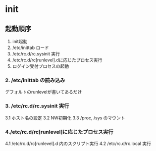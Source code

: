 # init

## 起動順序
1. init起動
2. /etc/inittab ロード
3. /etc/rc.d/rc.sysinit 実行
4. /etc/rc.d/rc[runlevel].dに応じたプロセス実行
5. ログイン受付プロセスの起動


### 2. /etc/inittab の読み込み
デフォルトのrunlevelが書いてあるだけ

### 3. /etc/rc.d/rc.sysinit 実行

3.1 ホスト名の設定
3.2 NW初期化
3.3 /proc, /sys のマウント

### 4./etc/rc.d/rc[runlevel]に応じたプロセス実行

4.1 /etc/rc.d/rc[runlevel].d 内のスクリプト実行
4.2 /etc/rc.d/rc.local 実行

